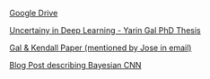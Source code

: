 [Google Drive](https://drive.google.com/drive/folders/193s--MaYKXKXMOFTXInz3fOG3ZlbiVrb?usp=sharing)

[Uncertainy in Deep Learning - Yarin Gal PhD Thesis](http://www.cs.ox.ac.uk/people/yarin.gal/website/blog_2248.html#disqus_thread)

[Gal & Kendall Paper (mentioned by Jose in email)](https://papers.nips.cc/paper/7141-what-uncertainties-do-we-need-in-bayesian-deep-learning-for-computer-vision.pdf)

[Blog Post describing Bayesian CNN](https://github.com/kyle-dorman/bayesian-neural-network-blogpost)
